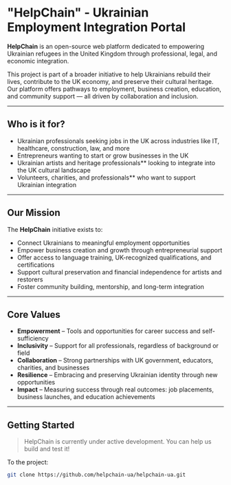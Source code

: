 # "HelpChain" - Ukrainian Employment Integration Portal

**HelpChain** is an open-source web platform dedicated to empowering Ukrainian refugees in the United Kingdom through professional, legal, and economic integration.

This project is part of a broader initiative to help Ukrainians rebuild their lives, contribute to the UK economy, and preserve their cultural heritage. Our platform offers pathways to employment, business creation, education, and community support — all driven by collaboration and inclusion.

---

## Who is it for?

- Ukrainian professionals seeking jobs in the UK across industries like IT, healthcare, construction, law, and more  
- Entrepreneurs wanting to start or grow businesses in the UK  
- Ukrainian artists and heritage professionals** looking to integrate into the UK cultural landscape  
- Volunteers, сharities, and professionals** who want to support Ukrainian integration  

---

## Our Mission

The **HelpChain** initiative exists to:

- Connect Ukrainians to meaningful employment opportunities
- Empower business creation and growth through entrepreneurial support
- Offer access to language training, UK-recognized qualifications, and certifications
- Support cultural preservation and financial independence for artists and restorers
- Foster community building, mentorship, and long-term integration

---

## Core Values

- **Empowerment** – Tools and opportunities for career success and self-sufficiency  
- **Inclusivity** – Support for all professionals, regardless of background or field  
- **Collaboration** – Strong partnerships with UK government, educators, charities, and businesses  
- **Resilience** – Embracing and preserving Ukrainian identity through new opportunities  
- **Impact** – Measuring success through real outcomes: job placements, business launches, and education achievements  

---

## Getting Started

> HelpChain is currently under active development. You can help us build and test it!

To the project:

```bash
git clone https://github.com/helpchain-ua/helpchain-ua.git

